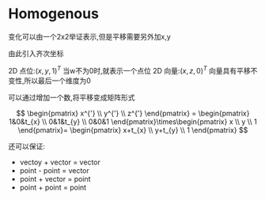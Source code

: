 # Homogenous

变化可以由一个2x2举证表示,但是平移需要另外加x,y

由此引入齐次坐标

2D 点位:$(x,y,1)^T$ 当w不为0时,就表示一个点位
2D 向量:$(x,z,0)^T$ 向量具有平移不变性,所以最后一个维度为0

可以通过增加一个数,将平移变成矩阵形式

$$
 \begin{pmatrix}
   x^{'} \\
   y^{'} \\
   z^{'}
  \end{pmatrix} =
  \begin{pmatrix}
   1&0&t_{x} \\
   0&1&t_{y} \\
   0&0&1
  \end{pmatrix}\times\begin{pmatrix}
   x \\
   y \\
   1
  \end{pmatrix}=
  \begin{pmatrix}
   x+t_{x} \\
   y+t_{y} \\
   1
  \end{pmatrix}
$$

还可以保证:

- vectoy + vector = vector  
- point - point = vector  
- point + vector = point  
- point + point = point
